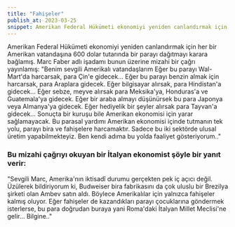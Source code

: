 ```yaml
---
title: "Fahişeler"
publish_at: 2023-03-25
snippet: Amerikan Federal Hükümeti ekonomiyi yeniden canlandırmak için her bir Amerikan vatandaşına 600 dolar tutarında bir parayı dağıtmayı karara bağlamış.
---
```


Amerikan Federal Hükümeti ekonomiyi yeniden canlandırmak için her bir Amerikan vatandaşına 600 dolar tutarında bir parayı dağıtmayı karara bağlamış.
Marc Faber adlı işadamı bunun üzerine mizahi bir çağrı yayınlamış:
"Benim sevgili Amerikalı vatandaşlarım
Eğer bu parayı Wal-Mart'da harcarsak, para Çin'e gidecek...
Eğer bu parayı benzin almak için harcarsak, para Araplara gidecek.
Eğer bilgisayar alırsak, para Hindistan'a gidecek...
Eğer sebze, meyve alırsak para Meksika'ya, Honduras'a ve Guatemala'ya gidecek.
Eğer bir araba almayı düşünürsek bu para Japonya veya Almanya'ya gidecek.
Eğer hediyelik bir şeyler alırsak para Tayvan'a gidecek...
Sonuçta bir kuruşu bile Amerikan ekonomisi için yarar sağlamayacak.
Bu parasal yardımı Amerikan ekonomisi içinde tutmanın tek yolu, parayı bira ve fahişelere harcamaktır.
Sadece bu iki sektörde ulusal üretim yapabilmekteyiz.
Ben kendi adıma bu yolda faaliyet gösteriyorum.."

### Bu mizahi çağrıyı okuyan bir İtalyan ekonomist şöyle bir yanıt verir:

"Sevgili Marc,
Amerika'nın iktisadî durumu gerçekten pek iç açıcı değil.
Üzülerek bildiriyorum ki, Budweiser bira fabrikasını da çok uluslu bir Brezilya şirketi olan Ambev satın aldı.
Böylece Amerikalılar için yalnızca fahişeler kalmış oluyor.
Eğer fahişeler de kazandıkları parayı çocuklarına göndermek isterlerse, bu para doğrudan buraya yani Roma'daki İtalyan Millet Meclisi'ne gelir...
Bilgine.."
